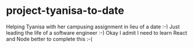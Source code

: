 # project-tyanisa-to-date
Helping Tyanisa with her campusing assignment in lieu of a date :-) Just leading the life of a software engineer :-)
Okay I admit I need to learn React and Node better to complete this :-(
